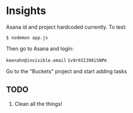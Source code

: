 # Insights

Asana id and project hardcoded currently. To test:

`$ nodemon app.js`

Then go to Asana and login:

`keenahn@invisible.email`
`1v9r65I398iSNPm`

Go to the "Buckets" project and start adding tasks

## TODO
1. Clean all the things!


